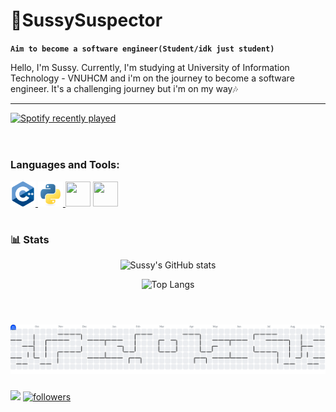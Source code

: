 # 💫SussySuspector

**`Aim to become a software engineer(Student/idk just student)`**

Hello, I'm Sussy. Currently, I'm studying at University of Information Technology - VNUHCM and i'm on the journey to become a software engineer. It's a challenging journey but i'm on my way🎶

---
<div align="left">
  <a href="https://open.spotify.com/user/31rsru3dr4cpgbpbekn4tot7t2jy">
    <img src="https://spotify-recently-played-readme.vercel.app/api?user=31rsru3dr4cpgbpbekn4tot7t2jy&count=1" alt="Spotify recently played"  />
  </a>
</div>

<br/>

#

<h3 align="left">Languages and Tools:</h3>
<p align="left"> 
  <a href="https://www.w3schools.com/cpp/" target="_blank" rel="noreferrer"> 
    <img src="https://raw.githubusercontent.com/devicons/devicon/master/icons/cplusplus/cplusplus-original.svg" alt="cplusplus" width="40" height="40"/> 
  </a> 
  <a href="https://www.python.org" target="_blank" rel="noreferrer"> 
      <img src="https://raw.githubusercontent.com/devicons/devicon/master/icons/python/python-original.svg" alt="python" width="40" height="40"/> 
  </a>
  <a>
    <img src="https://cdn.jsdelivr.net/gh/devicons/devicon@latest/icons/archlinux/archlinux-original.svg" width="40" height="40"/>      
  </a>
  <a>
    <img src="https://cdn.jsdelivr.net/gh/devicons/devicon@latest/icons/linux/linux-original.svg" width="40" height="40" />
  </a>
          
</p>

#

### 📊 Stats
<div align="center">

  ![Sussy's GitHub stats](https://github-readme-stats.vercel.app/api?username=anuraghazra&show_icons=true&theme=radical)
  
  ![Top Langs](https://github-readme-stats.vercel.app/api/top-langs/?username=anuraghazra&layout=compact)

</div>

#
<br/>
<picture>
  <source media="(prefers-color-scheme: dark)" srcset="https://raw.githubusercontent.com/SussySuspector/SussySuspector/output/pacman-contribution-graph-dark.svg">
  <source media="(prefers-color-scheme: light)" srcset="https://raw.githubusercontent.com/SussySuspector/SussySuspector/output/pacman-contribution-graph.svg">
  <img alt="pacman contribution graph" src="https://raw.githubusercontent.com/SussySuspector/SussySuspector/output/pacman-contribution-graph.svg">
</picture>




###

<div align="left">
  <img src="https://visitor-badge.laobi.icu/badge?page_id=SussySuspector.SussySuspector&"  />
  <a href="https://github.com/SussySuspector?tab=followers">
         <img alt="followers" title="Follow me on Github" src="https://custom-icon-badges.demolab.com/github/followers/SussySuspector?color=236ad3&labelColor=1155ba&style=for-the-badge&logo=person-add&label=Follow&logoColor=white"/>
  </a>
</div>

###
